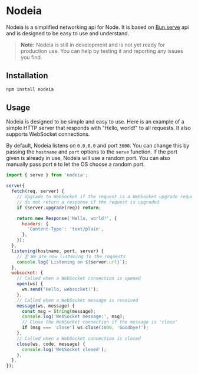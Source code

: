 # Nodeia

Nodeia is a simplified networking api for Node. It is based on [Bun.serve](https://bun.sh/docs/api/http) api and is designed to be easy to use and understand.

> **Note:** Nodeia is still in development and is not yet ready for production use. You can help by testing it and reporting any issues you find.

## Installation

```sh
npm install nodeia
```

## Usage

Nodeia is designed to be simple and easy to use. Here is an example of a simple HTTP server that responds with "Hello, world!" to all requests. It also supports WebSocket connections.

By default, Nodeia listens on `0.0.0.0` and port `3000`. You can change this by passing the `hostname` and `port` options to the `serve` function. If the port given is already in use, Nodeia will use a random port. You can also manually pass port `0` to let the OS choose a random port.

```js
import { serve } from 'nodeia';

serve({
  fetch(req, server) {
    // Upgrade to WebSocket if the request is a WebSocket upgrade request
    // do not return a response if the request is upgraded
    if (server.upgrade(req)) return;

    return new Response('Hello, world!', {
      headers: {
        'Content-Type': 'text/plain',
      },
    });
  },
  listening(hostname, port, server) {
    // 👂 We are now listening to the requests
    console.log(`Listening on ${server.url}`);
  },
  websocket: {
    // Called when a WebSocket connection is opened
    open(ws) {
      ws.send('Hello, websocket!');
    },
    // Called when a WebSocket message is received
    message(ws, message) {
      const msg = String(message);
      console.log('WebSocket message:', msg);
      // Close the WebSocket connection if the message is 'close'
      if (msg === 'close') ws.close(1000, 'Goodbye!');
    },
    // Called when a WebSocket connection is closed
    close(ws, code, message) {
      console.log('WebSocket closed');
    },
  },
});
```
